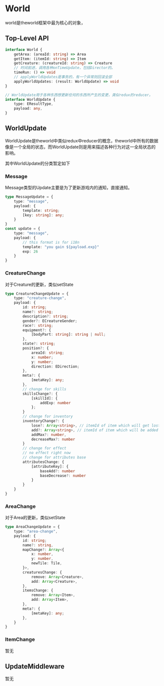 # World
world是theworld框架中最为核心的对象，

## Top-Level API
```Typescript
interface World {
    getArea: (areaId: string) => Area
    getItem: (itemId: string) => Item
    getCreature: (creatureId: string) => Creature
    // 时间前进，调用各种onTimeUpdate，包括Director的。
    timeRun: () => void
    // applyWorldUpdates是事务的，有一个异常则回滚全部
    applyWorldUpdates: (result: WorldUpdate) => void
}

// WorldUpdate用于各种东西想更新任何的东西所产生的变更，类似redux的reducer。
interface WorldUpdate {
    type: EResultType,
    payload: any,
}

```


## WorldUpdate
WorldUpdate是theworld中类似redux中reducer的概念，theworld中所有的数据像是一个全局的状态，而WorldUpdate则是用来描述各种行为对这一全局状态的影响。

其中WorldUpdate的分类暂定如下

### Message
Message类型的Update主要是为了更新游戏内的通知，直接通知。
```Typescript
type MessageUpdate = {
    type: "message",
    payload: {
        template: string;
        [key: string]: any;
    }
}
const update = {
    type: "message",
    payload: {
        // this format is for i18n
        template: "you gain ${payload.exp}"
        exp: 26
    }
}
```

### CreatureChange
对于Creature的更新，类似setState
```Typescript
type CreatureChangeUpdate = {
    type: "creature-change",
    payload: {
        id: string;
        name?: string;
        description?: string;
        gender?: ECreatureGender;
        race?: string;
        equipment?: {
            [bodyPart: string]: string | null;
        },
        state?: string;
        position?: {
            areaId: string;
            x: number;
            y: number;
            direction: EDirection;
        },
        meta?: {
            [metaKey]: any;
        },
        // change for skills
        skillsChange?: {
            [skillId]: {
                addExp: number
            };
        }
        // change for inventory
        inventoryChange?: {
            lose?: Array<string>, // itemId of item which will get lost
            add?: Array<string>, // itemId of item which will be added
            addMax?: number,
            decreaseMax?: number
        }
        // change for effect
        // no effect right now
        // change for attributes base
        attributesChange: {
            [attributeKey]: {
                baseAdd?: number
                baseDecrease?: number
            }
        }
    }
}
```

### AreaChange
对于Area的更新，类似setState
```Typescript
type AreaChangeUpdate = {
    type: "area-change",
    payload: {
        id: string;
        name?: string,
        mapChange?: Array<{
            x: number,
            y: number,
            newTile: Tile,
        }>,
        creaturesChange: {
            remove: Array<Creature>,
            add: Array<Creature>,
        },
        itemsChange: {
            remove: Array<Item>,
            add: Array<Item>,
        },
        meta?: {
            [metaKey]: any;
        },
    }
}
```

### ItemChange
暂无

## UpdateMiddleware
暂无

